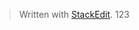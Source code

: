 


> Written with [StackEdit](https://stackedit.io/).
> 123

<!--
tags: 123 485
-->
<!--stackedit_data:
eyJoaXN0b3J5IjpbLTg0NzY3OTMxMywtMTI3MjI3MjcxOCwtMT
c3MjQ2ODczMywtMTI3MjI3MjcxOF19
-->